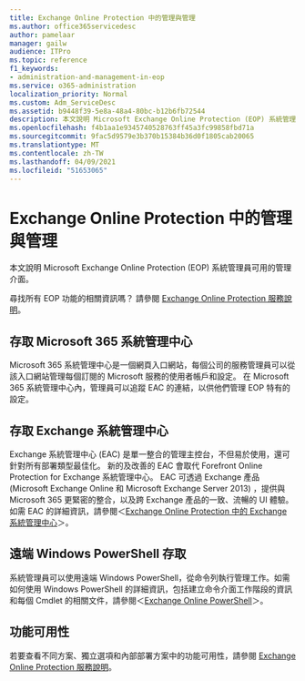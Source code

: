 ```yaml
---
title: Exchange Online Protection 中的管理與管理
ms.author: office365servicedesc
author: pamelaar
manager: gailw
audience: ITPro
ms.topic: reference
f1_keywords:
- administration-and-management-in-eop
ms.service: o365-administration
localization_priority: Normal
ms.custom: Adm_ServiceDesc
ms.assetid: b9448f39-5e8a-48a4-80bc-b12b6fb72544
description: 本文說明 Microsoft Exchange Online Protection (EOP) 系統管理員可用的管理介面。
ms.openlocfilehash: f4b1aa1e9345740528763ff45a3fc99858fbd71a
ms.sourcegitcommit: 9fac5d9579e3b370b15384b36d0f1805cab20065
ms.translationtype: MT
ms.contentlocale: zh-TW
ms.lasthandoff: 04/09/2021
ms.locfileid: "51653065"
---
```

# <a name="administration-and-management-in-exchange-online-protection"></a>Exchange Online Protection 中的管理與管理

本文說明 Microsoft Exchange Online Protection (EOP) 系統管理員可用的管理介面。
  
尋找所有 EOP 功能的相關資訊嗎？ 請參閱 [Exchange Online Protection 服務說明](exchange-online-protection-service-description.md)。
  
## <a name="access-to-the-microsoft-365-admin-center"></a>存取 Microsoft 365 系統管理中心

Microsoft 365 系統管理中心是一個網頁入口網站，每個公司的服務管理員可以從該入口網站管理每個訂閱的 Microsoft 服務的使用者帳戶和設定。 在 Microsoft 365 系統管理中心內，管理員可以追蹤 EAC 的連結，以供他們管理 EOP 特有的設定。
  
## <a name="access-to-the-exchange-admin-center"></a>存取 Exchange 系統管理中心

Exchange 系統管理中心 (EAC) 是單一整合的管理主控台，不但易於使用，還可針對所有部署類型最佳化。 新的及改善的 EAC 會取代 Forefront Online Protection for Exchange 系統管理中心。 EAC 可透過 Exchange 產品 (Microsoft Exchange Online 和 Microsoft Exchange Server 2013) ，提供與 Microsoft 365 更緊密的整合，以及跨 Exchange 產品的一致、流暢的 UI 體驗。 如需 EAC 的詳細資訊，請參閱＜[Exchange Online Protection 中的 Exchange 系統管理中心](/microsoft-365/security/office-365-security/exchange-admin-center-in-exchange-online-protection-eop)＞。
  
## <a name="remote-windows-powershell-access"></a>遠端 Windows PowerShell 存取

 系統管理員可以使用遠端 Windows PowerShell，從命令列執行管理工作。如需如何使用 Windows PowerShell 的詳細資訊，包括建立命令介面工作階段的資訊和每個 Cmdlet 的相關文件，請參閱＜[Exchange Online PowerShell](/powershell/exchange/exchange-online-powershell)＞。
  
## <a name="feature-availability"></a>功能可用性

若要查看不同方案、獨立選項和內部部署方案中的功能可用性，請參閱 [Exchange Online Protection 服務說明](exchange-online-protection-service-description.md)。
